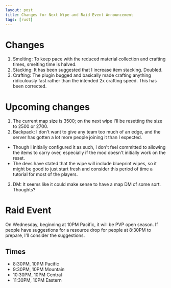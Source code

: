 ```yaml
---
layout: post
title: Changes for Next Wipe and Raid Event Announcement
tags: [rust]
---
```


# Changes

1. Smelting: To keep pace with the reduced material collection and crafting times, smelting time is halved.
2. Stacking: It has been suggested that I increase item stacking. Doubled.
3. Crafting: The plugin bugged and basically made crafting anything ridiculously fast rather than the intended 2x crafting speed. This has been corrected.

# Upcoming changes 

1. The current map size is 3500; on the next wipe I'll be resetting the size to 2500 or 2700.
2. Backpack: I don't want to give any team too much of an edge, and the server has gotten a lot more people joining it than I expected.
  - Though I initially configured it as such, I don't feel committed to allowing the items to carry over, especially if the mod doesn't initially work on the reset.
  - The devs have stated that the wipe will include blueprint wipes, so it might be good to just start fresh and consider this period of time a tutorial for most of the players.
3. DM: It seems like it could make sense to have a map DM of some sort. Thoughts?

# Raid Event

On Wednesday, beginning at 10PM Pacific, it will be PVP open season. If people have suggestions for a resource drop for people at 8:30PM to prepare, I'll consider the suggestions.

## Times

- 8:30PM, 10PM Pacific
- 9:30PM, 10PM Mountain
- 10:30PM, 10PM Central
- 11:30PM, 10PM Eastern